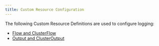 ```yaml
---
title: Custom Resource Configuration
---
```


The following Custom Resource Definitions are used to configure logging:

- [Flow and ClusterFlow](../explanations/integrations-in-rancher/logging/custom-resource-configuration/flows-and-clusterflows.md)
- [Output and ClusterOutput](../explanations/integrations-in-rancher/logging/custom-resource-configuration/outputs-and-clusteroutputs.md)